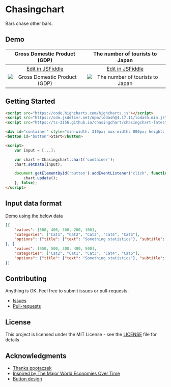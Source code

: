 # Chasingchart

Bars chase other bars.

## Demo

| Gross Domestic Product (GDP) | The number of tourists to Japan |
:----: | :----:
| [Edit in JSFiddle](https://jsfiddle.net/Shinohara/s0nbcq8p/8/) | [Edit in JSFiddle](https://jsfiddle.net/Shinohara/5tvLcpxu/10/) |
| ![Gross Domestic Product (GDP)](https://github.com/ts-3156/chasingchart/blob/master/media/gdp.gif) | ![The number of tourists to Japan](https://github.com/ts-3156/chasingchart/blob/master/media/tourists.gif) |


## Getting Started

```html
<script src="https://code.highcharts.com/highcharts.js"></script>
<script src="https://cdn.jsdelivr.net/npm/lodash@4.17.11/lodash.min.js"></script>
<script src="https://ts-3156.github.io/chasingchart/chasingchart-latest.js"></script>

<div id="container" style="min-width: 310px; max-width: 800px; height: 400px; margin: 0 auto"></div>
<button id="button">Start</button>

<script>
    var input = [...];

    var chart = Chasingchart.chart('container');
    chart.setData(input);

    document.getElementById('button').addEventListener("click", function (event) {
        chart.update();
    }, false);
</script>
```

## Input data format

[Demo using the below data](https://jsfiddle.net/Shinohara/pxcawzhr/8/)

```json
[{
    "values": [500, 400, 300, 200, 100],
    "categories": ["Cat1", "Cat2", "Cat3", "Cat4", "Cat5"],
    "options": {"title": {"text": "Something statistics"}, "subtitle": {"text": "1900"}}
}, {
    "values": [550, 500, 300, 400, 500],
    "categories": ["Cat2", "Cat1", "Cat3", "Cat4", "Cat5"],
    "options": {"title": {"text": "Something statistics"}, "subtitle": {"text": "2000"}}
}]
```

## Contributing

Anything is OK. Feel free to submit issues or pull-requests.

- [Issues](https://github.com/ts-3156/chasingchart/issues)
- [Pull-requests](https://github.com/ts-3156/chasingchart/pulls)

## License

This project is licensed under the MIT License - see the [LICENSE](https://github.com/ts-3156/chasingchart/blob/master/LICENSE) file for details

## Acknowledgments

- [Thanks ppotaczek](https://stackoverflow.com/questions/53935813/highcharts-can-i-animate-changing-the-order-of-bars-on-bar-chart)
- [Inspired by The Major World Economies Over Time](https://www.reddit.com/r/interestingasfuck/comments/9togwf/the_major_world_economies_over_time/)
- [Button design](https://labs.loupbrun.ca/buttons/)
